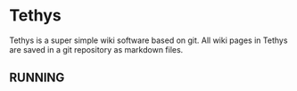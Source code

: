 # Tethys

Tethys is a super simple wiki software based on git. All wiki pages in Tethys are saved in a git repository as markdown files.

## RUNNING
